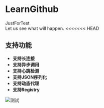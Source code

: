 # LearnGithub
JustForTest		 
Let us see what will happen.
<<<<<<< HEAD

## 支持功能
- **支持长连接**
- **支持异步调用**
- **支持心跳检测**
- **支持JSON序列化**
- **支持动态代理**
- **支持Registry**




![测试](file:///C:/Users/acer/Pictures/Saved%20Pictures/a.jpg)



